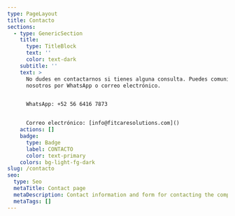 ```yaml
---
type: PageLayout
title: Contacto
sections:
  - type: GenericSection
    title:
      type: TitleBlock
      text: ''
      color: text-dark
    subtitle: ''
    text: >
      No dudes en contactarnos si tienes alguna consulta. Puedes comunicarte con
      nosotros por WhatsApp o correo electrónico.


      WhatsApp: +52 56 6416 7873


      Correo electrónico: [info@fitcaresolutions.com]()
    actions: []
    badge:
      type: Badge
      label: CONTACTO
      color: text-primary
    colors: bg-light-fg-dark
slug: /contacto
seo:
  type: Seo
  metaTitle: Contact page
  metaDescription: Contact information and form for contacting the company
  metaTags: []
---
```

